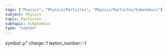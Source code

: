 ```yaml
---
tags: ["Physics", "Physics/Particles", "Physics/Particles/Subatomics"]
subject: Physics
topic: Particles
subtopic: Subatomics
type: "Lepton"
---
```


symbol::$\mu^+$
charge::1
lepton_number::-1